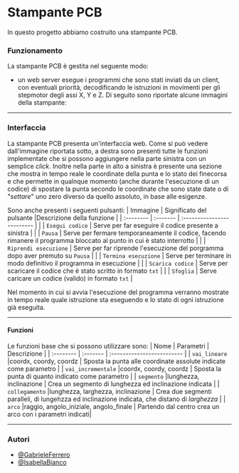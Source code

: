 
# Stampante PCB 

In questo progetto abbiamo costruito una stampante PCB.


### Funzionamento

La stampante PCB è gestita nel seguente modo:
- un web server esegue i programmi che sono stati inviati da un client, con eventuali priorità, decodificando le istruzioni in movimenti per gli stepmotor
degli assi X, Y e Z.
Di seguito sono riportate alcune immagini della stampante:

---

### Interfaccia
La stampante PCB presenta un'interfaccia web.
Come si può vedere dall'immagine riportata sotto, a destra sono presenti tutte le funzioni implementate che si possono aggiungere 
nella parte sinistra con un semplice *click*. Inoltre nella parte in alto a sinistra è presente una sezione che mostra in tempo reale le coordinate 
della punta e lo stato dei finecorsa e che permette 
in qualnque momento (anche durante l'esecuzione di un codice) di spostare la punta secondo le coordinate che sono state date o di 
"*settare*" uno zero diverso da quello assoluto, in base alle esigenze.


Sono anche presenti i seguenti pulsanti:
| Immagine | Significato del pulsante |Descrizione della funzione |
| :-------- | :------- | :------------------------- |
| | `Esegui codice` | Serve per far eseguire il codice presente a sinistra |
| | `Pausa` | Serve per fermare temporaneamente il codice, facendo rimanere il programma bloccato al punto in cui è stato interrotto |
| | `Riprendi esecuzione` | Serve per far riprende l'esecuzione del porgramma dopo aver premuto su `Pausa` |
| | `Termina esecuzione` | Serve per terminare in modo definitivo il programma in esecuzione |
| | `Scarica codice` | Serve per scaricare il codice che è stato scritto in formato `txt` |
| | `Sfoglia` | Serve caricare un codice (valido) in formato `txt` |

Nel momento in cui si avvia l'esecuzione del programma verranno mostrate in tempo reale quale istruzione sta eseguendo e 
lo stato di ogni istruzione già eseguita.

---

#### Funzioni
Le funzioni base che si possono utilizzare sono:
| Nome | Parametri | Descrizione |
| :-------- | :------- | :------------------------- |
| `vai_lineare` |coordx, coordy, coordz | Sposta la punta alle coordinate assolute indicate come parametro |
| `vai_incrementale` |coordx, coordy, coordz | Sposta la punta di quanto indicato come parametro |
| `segmento` |lunghezza, inclinazione | Crea un segmento di lunghezza ed inclinazione indicata |
| `collegamento` |lunghezza, larghezza, inclinazione | Crea due segmenti paralleli, di lungehzza ed inclinazione indicata, che distano di *larghezza* |
| `arco` |raggio, angolo_iniziale, angolo_finale | Partendo dal centro crea un arco con i parametri indicati|

---

### Autori
- [@GabrieleFerrero](https://github.com/GabrieleFerrero)
- [@IsabellaBianco](https://github.com/IsabellaBianco)



